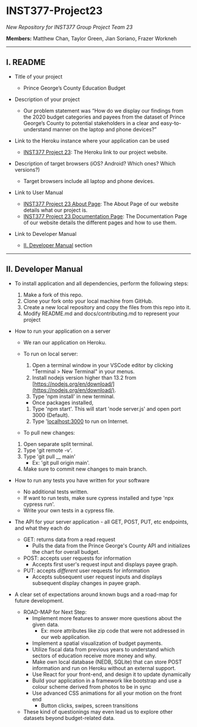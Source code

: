 # <a id='header'></a> INST377-Project23

*New Repository for INST377 Group Project Team 23*

**Members:** Matthew Chan, Taylor Green, Jian Soriano, Frazer Workneh

---
## <a id='readme'></a>I. README

* Title of your project
    - Prince George’s County Education Budget
* Description of your project
    - Our problem statement was “How do we display our findings from the 2020 budget categories and payees from the dataset of Prince George’s County to potential stakeholders in a clear and easy-to-understand manner on the laptop and phone devices?”
    
* Link to the Heroku instance where your application can be used
   - [INST377 Project 23](https://inst377-project23.herokuapp.com/): The Heroku link to our project website.
   
* Description of target browsers (iOS? Android? Which ones? Which versions?)
   - Target browsers include all laptop and phone devices.
   
* Link to User Manual
   - [INST377 Project 23 About Page](https://inst377-project23.herokuapp.com/about.html): The About Page of our website details what our project is. 
   - [INST377 Project 23 Documentation Page](https://inst377-project23.herokuapp.com/doc.html): The Documentation Page of our website details the different pages and how to use them. 
   
* Link to Developer Manual
   - [II. Developer Manual](#devmanual) section

---
## <a id='devmanual'></a>II. Developer Manual

* To install application and all dependencies, perform the following steps:
    1. Make a fork of this repo.
    1. Clone your fork onto your local machine from GitHub.
    1. Create a new local repository and copy the files from this repo into it.
    1. Modify README.md and docs/contributing.md to represent your project  

* How to run your application on a server
   - We ran our application on Heroku.
   
   - To run on local server:
       1. Open a terminal window in your VSCode editor by clicking "Terminal > New Terminal" in your menus.
       1. Install nodejs version higher than 13.2 from [https://nodejs.org/en/download/](https://nodejs.org/en/download/).
       1. Type 'npm install' in new terminal.
       - Once packages installed,
       1. Type 'npm start'. This will start 'node server.js' and open port 3000 (Default).
       1. Type '[localhost:3000](http://localhost:3000/) to run on Internet. 
   
   - To pull new changes:
   1. Open separate split terminal.
   1. Type 'git remote -v'.
   1. Type 'git pull __ main'
      - Ex: 'git pull origin main'.
   1. Make sure to commit new changes to main branch.
   
* How to run any tests you have written for your software
   - No additional tests written.
   - If want to run tests, make sure cypress installed and type 'npx cypress run'.
   - Write your own tests in a cypress file.
   
* The API for your server application - all GET, POST, PUT, etc endpoints, and what they each do
   - GET: returns data from a read request
     - Pulls the data from the Prince George's County API and initializes the chart for overall budget.
   - POST: accepts user requests for information
     - Accepts first user's request input and displays payee graph.
   - PUT: accepts *different* user requests for information
     - Accepts subsequent user request inputs and displays subsequent display changes in payee graph.
   
* A clear set of expectations around known bugs and a road-map for future development.
   - ROAD-MAP for Next Step: 
      - Implement more features to answer more questions about the given data.
        - Ex: more attributes like zip code that were not addressed in our web application.
      - Implement a spatial visualization of budget payments. 
      - Utilize fiscal data from previous years to understand which sectors of education receive more money and why.
      - Make own local database (NEDB, SQLite) that can store POST information and run on Heroku without an external support.
      - Use React for your front-end, and design it to update dynamically
      - Build your application in a framework like bootstrap and use a colour scheme derived from photos to be in sync
      - Use advanced CSS animations for all your motion on the front end
        - Button clicks, swipes, screen transitions
   - These kind of questionings may even lead us to explore other datasets beyond budget-related data. 

